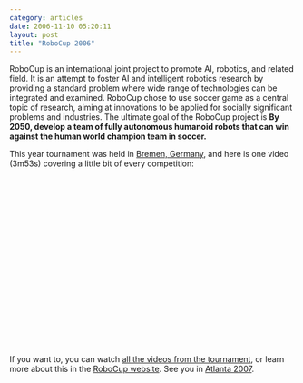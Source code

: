 ```yaml
---
category: articles
date: 2006-11-10 05:20:11
layout: post
title: "RoboCup 2006"
---
```


<p>RoboCup is an international joint project to promote AI, robotics, and related field. It is an attempt to foster AI and intelligent robotics research by providing a standard problem where wide range of technologies can be integrated and examined. RoboCup chose to use soccer game as a central topic of research, aiming at innovations to be applied for socially significant problems and industries. The ultimate goal of the RoboCup project is <b>By 2050, develop a team of fully autonomous humanoid robots that can win against the human world champion team in soccer.</b></p><p>This year tournament was held in <a href="http://www.robocup2006.org/">Bremen, Germany</a>, and here is one video (3m53s) covering a little bit of every competition:</p><p><iframe title="RoboCup 2006" width="480" height="300" data-src="//www.youtube.com/embed/6td4XD0tJ1Q" frameborder="0" allowfullscreen></iframe></p><p>If you want to, you can watch <a href="http://www.humanoidsoccer.org/media.html">all the videos from the tournament</a>, or learn more about this in the <a href="http://www.robocup.org/">RoboCup website</a>. See you in <a href="http://www.robocup-us.org/">Atlanta 2007</a>.</p>
